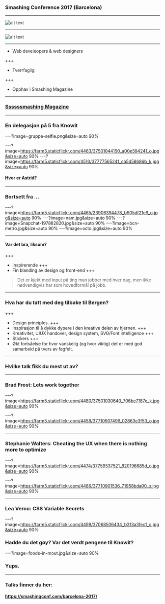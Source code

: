 ### Smashing Conference 2017 (Barcelona)

---

![alt text](../master/cat.png)

---

![alt text](../master/smashing-CAT.png)

---

* Web develeopers & web designers

+++
* Tverrfaglig

+++
* Opphav i Smashing Magazine


---

### [Ssssssmashing Magazine](https://www.smashingmagazine.com/)

---

### En delegasjon på 5 fra Knowit

---?image=gruppe-selfie.png&size=auto 90%

---?image=https://farm5.staticflickr.com/4463/37501044150_a00e594241_o.jpg&size=auto 90%
---?image=https://farm5.staticflickr.com/4510/37777565241_ca5d58686b_k.jpg&size=auto 90%

#### Hvor er Astrid?

---
### Bortsett fra ... 

---?image=https://farm5.staticflickr.com/4465/23906394478_b905df21e9_o.jpg&size=auto 90%
---?image=nam.jpg&size=auto 90%
---?image=Snapchat-197882820.jpg&size=auto 90%
---?image=bcn-metro.jpg&size=auto 90%
---?image=octo.jpg&size=auto 90%

---
#### Var det bra, liksom?

+++
* Inspirerende
+++
* Fin blanding av design og front-end
+++
> Det er kjekt med input på ting man jobber med hver dag, men ikke nødvendigvis har som hovedformål på jobb.
---

### Hva har du tatt med deg tilbake til Bergen?
+++
*  Design principles.
+++
* Inspirasjon til å dykke dypere i den kreative delen av hjernen.
+++
* Kreativitet, UIUX handover, design system, SVG/Font intelligence
+++
* Stickers
+++
* Økt fortsåelse for hvor vanskelig (og hvor viktig) det er med god samarbeid på tvers av fagfelt. 

---
### Hvilke talk fikk du mest ut av?
---
### Brad Frost: Lets work together
---?image=https://farm5.staticflickr.com/4480/37501030640_706be7187e_k.jpg&size=auto 90%

---?image=https://farm5.staticflickr.com/4458/37710907496_02863e3f53_o.jpg&size=auto 90%

---
### Stephanie Walters: Cheating the UX when there is nothing more to optimize

---?image=https://farm5.staticflickr.com/4474/37759537521_820196685d_o.jpg&size=auto 90%

---?image=https://farm5.staticflickr.com/4486/37710901536_71958bda00_o.jpg&size=auto 90%


---
### Lea Verou: CSS Variable Secrets

---?image=https://farm5.staticflickr.com/4498/37068506434_b313a3fec1_o.jpg&size=auto 90%



### Hadde du det gøy? Var det verdt pengene til Knowit?
 
---?image=foods-in-mout.jpg&size=auto 90%
### Yups.

--- 
### Talks finner du her: 
#### https://smashingconf.com/barcelona-2017/
